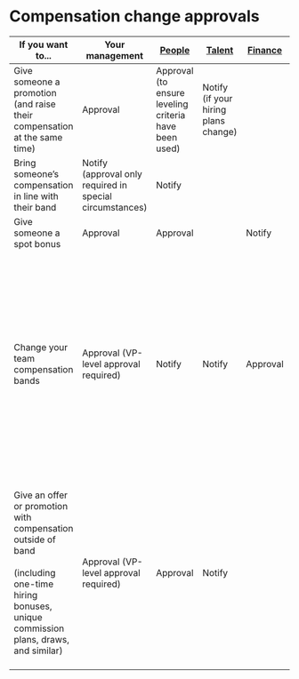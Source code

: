 # Compensation change approvals

| If you want to...                                                                                                                                    | Your management                                          | [People](../index.md)                                 | [Talent](../../talent/index.md)      | [Finance](../../finance/index.md) | Notes                                                                                                                                                                                                                                          |
| ---------------------------------------------------------------------------------------------------------------------------------------------------- | -------------------------------------------------------- | ----------------------------------------------------- | ------------------------------------ | --------------------------------- | ---------------------------------------------------------------------------------------------------------------------------------------------------------------------------------------------------------------------------------------------- |
| Give someone a promotion (and raise their compensation at the same time)                                                                             | Approval                                                 | Approval (to ensure leveling criteria have been used) | Notify (if your hiring plans change) |                                   | Fill out the [compensation change request form](https://docs.google.com/forms/d/e/1FAIpQLSfeY2P0Fw0vc8HlIa6wDJNKV8AckSLFdKVFdtsS3b2Lw7dPcA/viewform)                                                                                           |
| Bring someone’s compensation in line with their band                                                                                                 | Notify (approval only required in special circumstances) | Notify                                                |                                      |                                   | Fill out the [compensation change request form](https://docs.google.com/forms/d/e/1FAIpQLSfeY2P0Fw0vc8HlIa6wDJNKV8AckSLFdKVFdtsS3b2Lw7dPcA/viewform)                                                                                           |
| Give someone a spot bonus                                                                                                                            | Approval                                                 | Approval                                              |                                      | Notify                            |                                                                                                                                                                                                                                                |
| Change your team compensation bands                                                                                                                  | Approval (VP-level approval required)                    | Notify                                                | Notify                               | Approval                          | Change proposals should come with clear justification in the form of:<BR>- Evidence of market changes<BR>- Evidence of multiple lost candidates due to compensation or multiple new hires coming in with special compensation levels           |
| Give an offer or promotion with compensation outside of band<BR><BR>(including one-time hiring bonuses, unique commission plans, draws, and similar) | Approval (VP-level approval required)                    | Approval                                              | Notify                               |                                   | This should be extremely rare, in keeping with our [compensation philosophy](index.md#making-out-of-band-offers). More often, if a candidate requires this, it’s likely an issue with our bands needing updates or misleveling of a candidate. |
